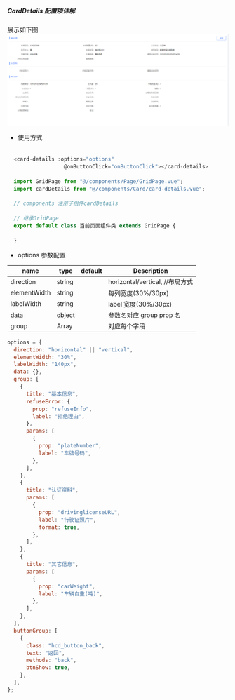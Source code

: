 ##### CardDetails 配置项详解

展示如下图
![gridPage](../image/cardDetailsImage.png)

- 使用方式

```javascript

  <card-details :options="options"
                  @onButtonClick="onButtonClick"></card-details>

  import GridPage from "@/components/Page/GridPage.vue";
  import cardDetails from "@/components/Card/card-details.vue";

  // components 注册子组件cardDetails

  // 继承GridPage
  export default class 当前页面组件类 extends GridPage {

  }

```

- options 参数配置

| name         | type   | default | Description                     |
| ------------ | ------ | ------- | ------------------------------- |
| direction    | string |         | horizontal/vertical, //布局方式 |
| elementWidth | string |         | 每列宽度(30%/30px)              |
| labelWidth   | string |         | label 宽度(30%/30px)            |
| data         | object |         | 参数名对应 group prop 名        |
| group        | Array  |         | 对应每个字段                    |

```javascript
options = {
  direction: "horizontal" || "vertical",
  elementWidth: "30%",
  labelWidth: "140px",
  data: {},
  group: [
    {
      title: "基本信息",
      refuseError: {
        prop: "refuseInfo",
        label: "拒绝理由",
      },
      params: [
        {
          prop: "plateNumber",
          label: "车牌号码",
        },
      ],
    },
    {
      title: "认证资料",
      params: [
        {
          prop: "drivinglicenseURL",
          label: "行驶证照片",
          format: true,
        },
      ],
    },
    {
      title: "其它信息",
      params: [
        {
          prop: "carWeight",
          label: "车辆自重(吨)",
        },
      ],
    },
  ],
  buttonGroup: [
    {
      class: "hcd_button_back",
      text: "返回",
      methods: "back",
      btnShow: true,
    },
  ],
};
```
